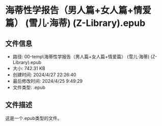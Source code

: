 ﻿# 海蒂性学报告（男人篇+女人篇+情爱篇） (雪儿·海蒂) (Z-Library).epub

## 文件信息
- 路径: 00-temp\海蒂性学报告（男人篇+女人篇+情爱篇） (雪儿·海蒂) (Z-Library).epub
- 大小: 742.31 KB
- 创建时间: 2024/4/27 22:26:40
- 最后修改时间: 2024/4/25 9:49:29
- 文件类型: .epub

## 文件描述
这是一个.epub类型的文件。

